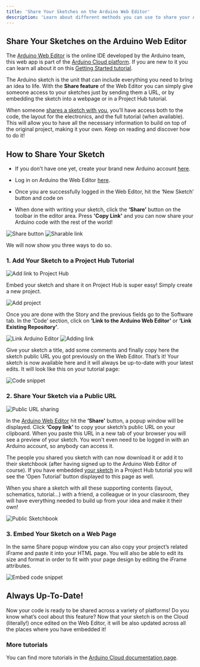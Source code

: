 ```yaml
---
title: 'Share Your Sketches on the Arduino Web Editor'
description: 'Learn about different methods you can use to share your Arduino sketches with others.'
---
```


## Share Your Sketches on the Arduino Web Editor

The [Arduino Web Editor](https://create.arduino.cc/editor) is the online IDE developed by the Arduino team, this web app is part of the [Arduino Cloud platform](https://cloud.arduino.cc/home/). If you are new to it you can learn all about it on this [Getting Started tutorial](/arduino-cloud/getting-started/getting-started-web-editor).

The Arduino sketch is the unit that can include everything you need to bring an idea to life. With the **Share feature** of the Web Editor you can simply give someone access to your sketches just by sending them a URL, or by embedding the sketch into a webpage or in a Project Hub tutorial.

When someone [shares a sketch with you](https://create.arduino.cc/editor/Arduino_Genuino/a5cf7fad-0802-49b6-81ce-2a5bf41bed5d/preview), you’ll have access both to the code, the layout for the electronics, and the full tutorial (when available). This will allow you to have all the necessary information to build on top of the original project, making it your own. Keep on reading and discover how to do it!

## How to Share Your Sketch

* If you don’t have one yet, create your brand new Arduino account [here](https://id.arduino.cc/auth/signup).
  
* Log in on Arduino the Web Editor [here](https://create.arduino.cc/editor/).
  
* Once you are successfully logged in the Web Editor, hit the ‘New Sketch’ button and code on
  
* When done with writing your sketch, click the **‘Share’** button on the toolbar in the editor area. Press **'Copy Link'** and you can now share your Arduino code with the rest of the world!

![Share button](assets/sharing_sketches_img_1.jpg)
![Sharable link](assets/sharing_sketches_img_2.jpg)

We will now show you three ways to do so.

### 1. Add Your Sketch to a Project Hub Tutorial

![Add link to Project Hub](assets/sharing_sketches_gif_1.gif)

Embed your sketch and share it on Project Hub is super easy! Simply create a new project.

![Add project](assets/sharing_sketches_img_3.jpg)

Once you are done with the Story and the previous fields go to the Software tab. In the ‘Code’ section, click on **‘Link to the Arduino Web Editor’** or **‘Link Existing Repository’**.

![Link Arduino Editor](assets/sharing_sketches_img_4.jpg)
![Adding link](assets/sharing_sketches_img_5.jpg)

Give your sketch a title, add some comments and finally copy here the sketch public URL you got previously on the Web Editor. That’s it! Your sketch is now available here and it will always be up-to-date with your latest edits. It will look like this on your tutorial page:

![Code snippet](assets/sharing_sketches_img_6.jpg)

### 2. Share Your Sketch via a Public URL

![Public URL sharing](assets/sharing_sketches_img_7.jpg)

In the [Arduino Web Editor](https://create.arduino.cc/editor) hit the **‘Share’** button, a popup window will be displayed. Click **‘Copy link’** to copy your sketch’s public URL on your clipboard. When you paste this URL in a new tab of your browser you will see a preview of your sketch. You won't even need to be logged in with an Arduino account, so anybody can access it.

The people you shared you sketch with can now download it or add it to their sketchbook (after having signed up to the Arduino Web Editor of course). If you have embedded [your sketch](https://create.arduino.cc/editor/Arduino_Genuino/a5cf7fad-0802-49b6-81ce-2a5bf41bed5d/preview) in a Project Hub tutorial you will see the ‘Open Tutorial’ button displayed to this page as well.

When you share a sketch with all these supporting contents (layout, schematics, tutorial...) with a friend, a colleague or in your classroom, they will have everything needed to build up from your idea and make it their own!

![Public Sketchbook](assets/sharing_sketches_img_8.jpg)

### 3. Embed Your Sketch on a Web Page

In the same Share popup window you can also copy your project’s related iFrame and paste it into your HTML page. You will also be able to edit its size and format in order to fit with your page design by editing the iFrame attributes.

![Embed code snippet](assets/sharing_sketches_gif_2.gif)

## Always Up-To-Date!

Now your code is ready to be shared across a variety of platforms! Do you know what’s cool about this feature? Now that your sketch is on the Cloud (literally!) once edited on the Web Editor, it will be also updated across all the places where you have embedded it!

### More tutorials

You can find more tutorials in the [Arduino Cloud documentation page](/arduino-cloud).